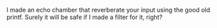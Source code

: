 I made an echo chamber that reverberate your input using the good old printf. Surely it will be safe if I made a filter for it, right?
